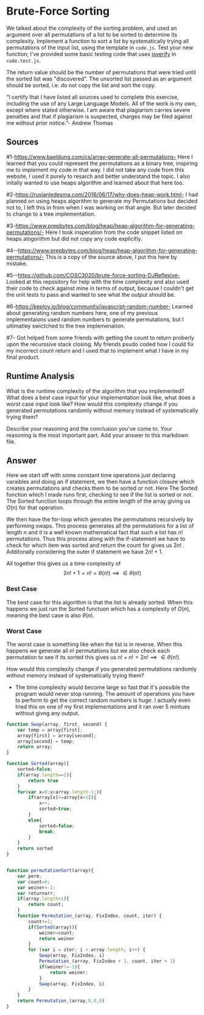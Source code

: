# Brute-Force Sorting

We talked about the complexity of the sorting problem, and used an argument over
all permutations of a list to be sorted to determine its complexity. Implement
a function to sort a list by systematically trying all permutations of the input
list, using the template in `code.js`. Test your new function; I've provided
some basic testing code that uses [jsverify](https://jsverify.github.io/) in
`code.test.js`.

The return value should be the number of permutations that were tried until the
sorted list was "discovered". The unsorted list passed as an argument should be
sorted, i.e. do not copy the list and sort the copy.

“I certify that I have listed all sources used to complete this exercise, including the use
of any Large Language Models. All of the work is my own, except where stated
otherwise. I am aware that plagiarism carries severe penalties and that if plagiarism is
suspected, charges may be filed against me without prior notice.”- Andrew Thomas

## Sources

#1-https://www.baeldung.com/cs/array-generate-all-permutations- Here I learned that you could represent the permutations as a binary tree, inspiring me to implement my code in that way. I did not take any code from this website, I used it purely to resarch and better understand the topic. I also initally wanted to use heaps algorithm and learned about that here too.

#2-https://ruslanledesma.com/2016/06/17/why-does-heap-work.html- I had planned on using heaps algorithm to generate my Permutations but decided not to, I left this in from when I was working on that angle. But later decided to change to a tree implementation.

#3-https://www.prepbytes.com/blog/heap/heap-algorithm-for-generating-permutations/- Here I took insperation from the code snippet listed on heaps alogorithm but did not copy any code explicitly.

#4--https://www.prepbytes.com/blog/heap/heap-algorithm-for-generating-permutations/- This is a copy of the source above, I put this here by mistake.

#5--https://github.com/COSC3020/brute-force-sorting-DJReflexive- Looked at this repository for help with the time complexity and also used their code to check against mine in terms of output, because I couldn't get the unit tests to pass and wanted to see what the output should be.

#6-https://keploy.io/blog/community/javascript-random-number- Learned about generating random numbers here, one of my previous implementaions used random numbers to generate permutations, but I ultimatley swictched to the tree implemenation.

#7- Got helped from some friends with getting the count to return proberly upon the recurssive stack closing. My friends psudo coded how I could fix my incorrect count return and I used that to implement what I have in my final product.


## Runtime Analysis

What is the runtime complexity of the algorithm that you implemented? What does
a best case input for your implementation look like, what does a worst case
input look like? How would this complexity change if you generated permutations
randomly without memory instead of systematically trying them?

Describe your reasoning and the conclusion you've come to. Your reasoning is the
most important part. Add your answer to this markdown file.

## Answer

Here we start off with some constant time operations just declaring varaibles and doing an if statement, we then have a function closure which creates permutations and checks them to be sorted or not. Here The Sorted function which I made runs first, checking to see if the list is sorted or not.  The Sorted function loops through the entire length of the array giving us $O(n)$  for that operation. 

We then have the for-loop which genrates the permutations recursively by performing swaps. This process generates all the permutations for a list of length $n$ and it is a well known mathematical fact that such a list has $n!$ permutations. Thus this process along with the if-statement we have to check for which item was sorted and return the count for gives us $2n!$ . Additonally considering the outer if statement we have $2n!+1$.

All together this gives us a time complexity of $$2n!+1=n!=\theta(n!) \implies \in \theta(n!)$$

### Best Case

The best case for this algorithm is that the list is already sorted. When this happens we just run the Sorted functuon which has a complexity of $O(n)$, meaning the best case is also $\theta(n)$.

### Worst Case

The worst case is something like when the list is in reverse. When this happens we generate all $n!$ permutations but we also check each permutation to see if its sorted this gives us $n!+n!=2n!\implies \in \theta(n!)$.

How would this complexity change if you generated permutations randomly without memory instead of systematically trying them?

- The time complexity would become large so fast that it's possible the program would never stop running. The amount of operations you have to perform to get the correct random numbers is huge. I actually even tried this on one of my first implementations and it ran over 5 mintues without givng any output.




```Javascript
function Swap(array, first, second) {
    var temp = array[first];
    array[first] = array[second];
    array[second] = temp;
    return array;
}

function Sorted(array){
    sorted=false;
    if(array.length==1){
        return true
    }
    for(var x=0;x<array.length-1;){
        if(array[x]<=array[x+1]){
            x++;
            sorted=true;
        }
        else{
            sorted=false;
            break;
        }
    }
    return sorted
}


function permutationSort(array){
    var perm;
    var count=0;
    var weiner=-1;
    var returnarr;
    if(array.length<1){
        return count;
    }
    function Permutation_(array, FixIndex, count, iter) {
        count+=1;
        if(Sorted(array)){
            weiner=count;
            return weiner
        }
        for (var i = iter; i < array.length; i++) {
            Swap(array, FixIndex, i)
            Permutation_(array, FixIndex + 1, count, iter + 1)
            if(weiner!=-1){
                return weiner;
            }
            Swap(array, FixIndex, i)
        }
    }
    return Permutation_(array,0,0,0)
}
```
